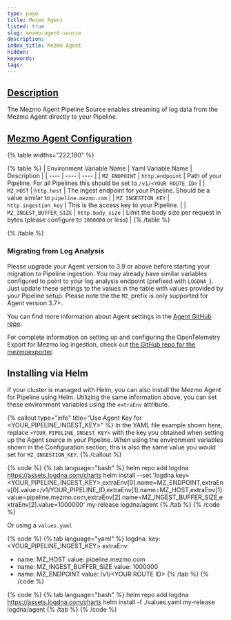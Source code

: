 ```yaml
---
type: page
title: Mezmo Agent
listed: true
slug: mezmo-agent-source
description: 
index_title: Mezmo Agent
hidden: 
keywords: 
tags: 
---
```



## [Description](https://docs.mezmo.com/docs/mezmo-agent-pipeline-source#description)

The Mezmo Agent Pipeline Source enables streaming of log data from the Mezmo Agent directly to your Pipeline.

## [Mezmo Agent Configuration](https://docs.mezmo.com/docs/mezmo-agent-pipeline-source#mezmo-agent-configuration)

{% table widths="222,180" %}

{% table %}
| Environment Variable Name | Yaml Variable Name | Description | 
| ---- | ---- | ---- | 
| `MZ_ENDPOINT` | `http.endpoint` | Path of your Pipeline.  For all Pipelines this should be set to `/v1/<YOUR ROUTE ID>` | 
| `MZ_HOST` | `http.host` | The ingest endpoint for your Pipeline.  Should be a value similar to `pipeline.mezmo.com` | 
| `MZ_INGESTION_KEY` | `http.ingestion_key` | This is the access key to your Pipeline. | 
| `MZ_INGEST_BUFFER_SIZE` | `http.body_size` | Limit the body size per request in bytes (please configure to `1000000` or less) | 
{% /table %}

{% /table %}

### Migrating from Log Analysis

Please upgrade your Agent version to 3.9 or above before starting your migration to Pipeline ingestion. You may already have similar variables configured to point to your log analysis endpoint (prefixed with `LOGDNA_`). Just update these settings to the values in the table with values provided by your Pipeline setup. Please note the the `MZ_`prefix is only supported for Agent version 3.7+.

You can find more information about Agent settings in the [Agent GitHub repo](https://github.com/logdna/logdna-agent-v2/tree/master/docs#options).

For complete information on setting up and configuring the OpenTelemetry Export for Mezmo log ingestion, check out [the GitHub repo for the mezmoexporter](https://github.com/open-telemetry/opentelemetry-collector-contrib/blob/main/exporter/mezmoexporter/README.md).

## Installing via Helm

If your cluster is managed with Helm, you can also install the Mezmo Agent for Pipeline using Helm.  Utilizing the same information above, you can set these environment variables using the `extraEnv`  attribute.

{% callout type="info" title="Use Agent Key for &lt;YOUR_PIPELINE_INGEST_KEY&gt;" %}
In the YAML file example shown here, replace `<YOUR_PIPELINE_INGEST_KEY>` with the key you obtained when setting up the Agent source in your Pipeline. When using the environment variables shown in the Configuration section, this is also the same value you would set for `MZ_INGESTION_KEY`.
{% /callout %}

{% code %}
{% tab language="bash" %}
helm repo add logdna https://assets.logdna.com/charts
helm install --set 'logdna.key=&lt;YOUR_PIPELINE_INGEST_KEY&gt;,extraEnv[0].name=MZ_ENDPOINT,extraEnv[0].value=/v1/YOUR_PIPELINE_ID,extraEnv[1].name=MZ_HOST,extraEnv[1].value=pipeline.mezmo.com,extraEnv[2].name=MZ_INGEST_BUFFER_SIZE,extraEnv[2].value=1000000'  my-release logdna/agent
{% /tab %}
{% /code %}

Or using a `values.yaml`

{% code %}
{% tab language="yaml" %}
logdna:
key: &lt;YOUR_PIPELINE_INGEST_KEY&gt;
extraEnv:
- name: MZ_HOST
value: pipeline.mezmo.com
- name: MZ_INGEST_BUFFER_SIZE
value: 1000000
- name: MZ_ENDPOINT
value: /v1/&lt;YOUR ROUTE ID&gt;
{% /tab %}
{% /code %}

{% code %}
{% tab language="bash" %}
helm repo add logdna https://assets.logdna.com/charts
helm install -f ./values.yaml my-release logdna/agent
{% /tab %}
{% /code %}